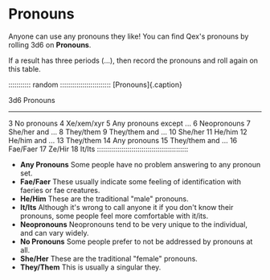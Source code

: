 # Pronouns

Anyone can use any pronouns they like! You can find Qex's pronouns by rolling 3d6 on
**Pronouns**.

If a result has three periods (...), then record the pronouns and roll again on this
table.

::::::::::: random :::::::::::::::::::::::::
[Pronouns]{.caption}

 3d6     Pronouns
-----    -----------------------
  3      No pronouns
  4      Xe/xem/xyr
  5      Any pronouns except ...
  6      Neopronouns
  7      She/her and ...
  8      They/them
  9      They/them and ...
  10     She/her
  11     He/him
  12     He/him and ...
  13     They/them
  14     Any pronouns
  15     They/them and ...
  16     Fae/Faer
  17     Ze/Hir
  18     It/Its
:::::::::::::::::::::::::::::::::::::::::::::

- **Any Pronouns** Some people have no problem answering to any pronoun set.
- **Fae/Faer** These usually indicate some feeling of identification with faeries or fae creatures.
- **He/Him** These are the traditional "male" pronouns.
- **It/Its** Although it's wrong to call anyone it if you don't know their pronouns, some people feel more comfortable with it/its.
- **Neopronouns** Neopronouns tend to be very unique to the individual, and can vary widely.
- **No Pronouns** Some people prefer to not be addressed by pronouns at all.
- **She/Her** These are the traditional "female" pronouns.
- **They/Them** This is usually a singular they.

